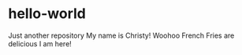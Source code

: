 # hello-world
Just another repository
My name is Christy! Woohoo French Fries are delicious
I am here!
